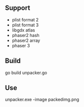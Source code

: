 ## Support
- plist format 2
- plist format 3
- libgdx atlas
- phaser2 hash
- phaser2 array
- phaser 3


## Build
go build unpacker.go


## Use
unpacker.exe -image packedimg.png

